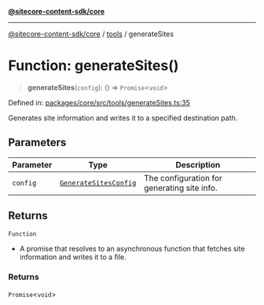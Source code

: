 [**@sitecore-content-sdk/core**](../../README.md)

***

[@sitecore-content-sdk/core](../../README.md) / [tools](../README.md) / generateSites

# Function: generateSites()

> **generateSites**(`config`): () => `Promise`\<`void`\>

Defined in: [packages/core/src/tools/generateSites.ts:35](https://github.com/Sitecore/xmc-jss-dev/blob/d118c3d87d535fa4161627b881481e84f583140c/packages/core/src/tools/generateSites.ts#L35)

Generates site information and writes it to a specified destination path.

## Parameters

| Parameter | Type | Description |
| ------ | ------ | ------ |
| `config` | [`GenerateSitesConfig`](../type-aliases/GenerateSitesConfig.md) | The configuration for generating site info. |

## Returns

`Function`

- A promise that resolves to an asynchronous function that fetches site information and writes it to a file.

### Returns

`Promise`\<`void`\>
